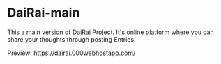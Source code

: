 # DaiRai-main
This a main version of DaiRai Project. It's online platform where you can share your thoughts through posting Entries.


Preview: https://dairai.000webhostapp.com/
